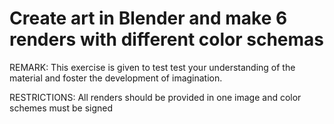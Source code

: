 # Create art in Blender and make 6 renders with different color schemas 
REMARK: This exercise is given to test test your understanding of the material and foster the development of imagination.

RESTRICTIONS: All renders should be provided in one image and color schemes must be signed 
